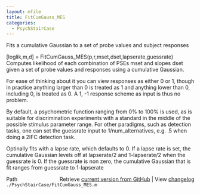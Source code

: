 ```yaml
---
layout: mfile
title: FitCumGauss_MES
categories:
  - PsychStairCase
---
```


Fits a cumulative Gaussian to a set of probe values and subject responses

\[loglik,m,d\] = FitCumGauss\_MES\(p,r,mset,dset,lapserate,guessrate\)
Computes likelihood of each combination of PSEs mset and slopes dset
given a set of probe values and responses using a cumulative Gaussian.

For ease of thinking about it you can view responses as either 0 or 1,
though in practice anything larger than 0 is treated as 1 and anything
lower than 0, including 0, is treated as 0. A 1, \-1 response scheme as
input is thus no problem.

By default, a psychometric function ranging from 0% to 100% is used, as
is suitable for discrimination experiments with a standard in the middle
of the possible stimulus parameter range. For other paradigms, such as
detection tasks, one can set the guessrate input to 1/num\_alternatives,
e.g. .5 when doing a 2IFC detection task.

Optinally fits with a lapse rate, which defaults to 0. If a lapse rate is
set, the cumulative Gaussian levels off at lapserate/2 and 1\-lapserate/2
when the guessrate is 0. If the guessrate is non zero, the cumulative
Gaussian that is fit ranges from guessrate to 1\-lapserate


<div class="code_header" style="text-align:right;">
  <span style="float:left;">Path&nbsp;&nbsp;</span> <span class="counter">Retrieve <a href=
  "https://raw.github.com/Psychtoolbox-3/Psychtoolbox-3/beta/./PsychStairCase/FitCumGauss_MES.m">current version from GitHub</a> | View <a href=
  "https://github.com/Psychtoolbox-3/Psychtoolbox-3/commits/beta/./PsychStairCase/FitCumGauss_MES.m">changelog</a></span>
</div>
<div class="code">
  <code>./PsychStairCase/FitCumGauss_MES.m</code>
</div>
